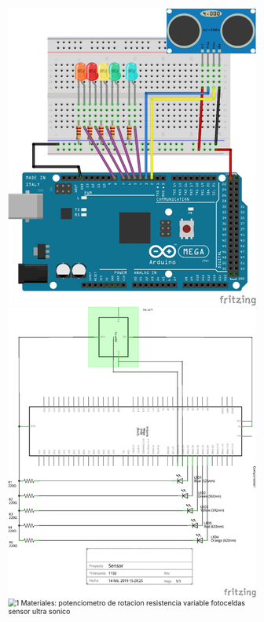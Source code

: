 ![1](https://github.com/mariacamila55/Primer-Proyecto/blob/master/Archivos%20Sensor%20de%20proximidad/sensor%201.jpg)
![1](https://github.com/mariacamila55/Primer-Proyecto/blob/master/Archivos%20Sensor%20de%20proximidad/sensor%202.jpg)
![1](https://github.com/mariacamila55/Primer-Proyecto/blob/master/Archivos%20Sensor%20de%20proximidad/SensorPIR.ino)
Materiales:
potenciometro de rotacion
resistencia variable 
fotoceldas 
sensor ultra sonico
